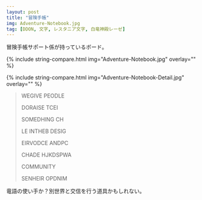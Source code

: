 ```yaml
---
layout: post
title: "冒険手帳"
img: Adventure-Notebook.jpg
tag: [DDON, 文字, レスタニア文字, 白竜神殿レーゼ]
---
```


冒険手帳サポート係が持っているボード。

{% include string-compare.html img="Adventure-Notebook.jpg" overlay="" %}

{% include string-compare.html img="Adventure-Notebook-Detail.jpg" overlay="" %}

> WEGIVE PEODLE
>
> DORAISE TCEI
>
> SOMEDHING CH
>
> LE INTHEB DESIG
>
> EIRVODCE ANDPC
>
> CHADE HJKDSPWA
>
> COMMUNITY
>
> SENHEIR OPDNIM

竜語の使い手か？別世界と交信を行う道具かもしれない。

